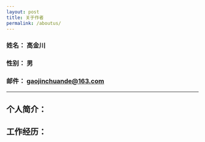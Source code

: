 ```yaml
---
layout: post
title: 关于作者
permalink: /aboutus/
---
```



### 姓名： 高金川
### 性别： 男
### 邮件： gaojinchuande@163.com

-----------------------------------------------------------------

## 个人简介：


## 工作经历：